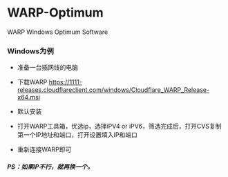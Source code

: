 # WARP-Optimum
WARP Windows Optimum Software

### Windows为例

- 准备一台插网线的电脑

- 下载WARP https://1111-releases.cloudflareclient.com/windows/Cloudflare_WARP_Release-x64.msi

- 默认安装

- 打开WARP工具箱，优选ip，选择iPV4 or iPV6，筛选完成后，打开CVS复制第一个IP地址和端口，打开设置填入IP和端口

- 重新连接WARP即可

##### PS：如果IP不行，就再换一个。
